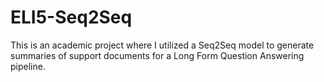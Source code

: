 # ELI5-Seq2Seq

This is an academic project where I utilized a Seq2Seq model to generate summaries of support documents for a Long Form Question Answering pipeline.